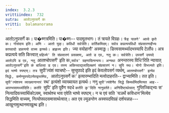 ```yaml
---
index:  3.2.3
vrittiindex:  732
sutra:  आतोऽनुपसर्गे कः
vritti:  balamanorama 
---
```


आतोऽनुपसर्गे कः। पा�ष्णत्रमिति। पा�ष्णः-- पादमूलभागः। तं त्रायते विग्रहः। `त्रैङ् पालने' आत्वे कृते कः। गोसंदाय इति। अणि - आतो युक्। कविधौ सर्वत्रेति। वार्तिकमिदम्। सर्वत्र कप्रत्ययविधौ संप्रसारणार्हेभ्यः कापवादो डप्रत्ययो वाच्य इत्यर्थः। ब्राहृज्य इति। `ज्या वयोहानौ' अस्माड्डः। डित्त्वसामर्थ्यादभस्यापि टेर्लोपः। अत्र कप्रत्यये सति कित्त्वात् `ग्रहिज्ये' ति संप्रसारणं प्रसक्तम्, अतो ड एव, नतु कः। सर्वत्रेति। उपसर्गे उपपदे आतोऽपि ड एव, नतु `आतश्चोपसर्गे' इति कः,`सर्वत्र' ग्रहणादित्यन्वयः। अन्यथा `अनन्तरस्य विधि'रिति न्यायात् `आतोऽनुपसर्गे'इति कं बाधित्वा ड एव। तस्य अकित्त्वाद्यजादिलक्षणं संप्रसारणं न। सुपि स्थः। योगो विभज्यते इति। इदं भाष्ये स्पष्टम्। तत्र `सुपी'त्यंशं व्याचष्टे-- सुप्युपपदे इति इदं केवलोपसर्ग व्यर्थम्, `आतश्चोपसर्गे' इत्येव सिद्धेः, कर्मण्युपपदेऽप्येतद्व्यर्तमेव, `आतोऽनुपसर्गे कः' इत्यारम्भादिति मत्वोदाहरति-- द्वाभ्यामिति। तत इति। `सुपी'त्यंशस्य व्याख्यानान्तरं `स्थ' इत्यंशो व्याख्यायत इत्यर्थः। ननु `सुपी'त्यंशेनैव सिद्धे किमर्थमिदमित्यत आह-- आरम्भसामर्थ्यादिति। कर्तरि `सुपि' इति पूर्वेण स्दधे `कर्तरि कृ'दिति नानुवर्तते। अनिर्दिष्टार्थत्वात् `गुप्तिज्किद्भ्यः स' नित्यादिवत्स्वार्थिकोऽयम्, स्वार्थश्च भाव एवेति भाष्ये स्पष्टम्। न च एवं सति `घञर्थे कविधान'मित्येव सिद्धमिति वाच्यम्, नित्योपपदसमासार्थत्वात्। अत एव ल्युडन्तेन अस्वपदविग्रहं दर्शयन्नाह--- आखूनामुत्थानमाखूत्थ इति। 

